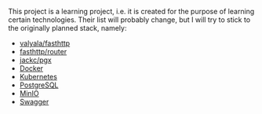 This project is a learning project, i.e. it is created for the purpose of learning certain technologies.
Their list will probably change, but I will try to stick to the originally planned stack, namely:

- [valyala/fasthttp](https://github.com/valyala/fasthttp)
- [fasthttp/router](https://github.com/fasthttp/router)
- [jackc/pgx](https://github.com/jackc/pgx)
- [Docker](https://www.docker.com/)
- [Kubernetes](https://kubernetes.io/)
- [PostgreSQL](https://www.postgresql.org/)
- [MinIO](https://min.io/)
- [Swagger](https://swagger.io/)
